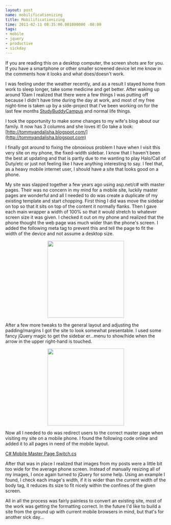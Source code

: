 ```yaml
---
layout: post
name: mobilificationizing
title: Mobilificationizing
time: 2011-02-11 08:35:00.001000000 -08:00
tags:
- mobile
- jquery
- productive
- sickday
---
```


If you are reading this on a desktop computer, the screen shots are for you. If you have a smartphone or other smaller screened device let me know in the comments how it looks and what does/doesn't work.  

I was feeling under the weather recently, and as a result I stayed home from work to sleep longer, take some medicine and get better. After waking up around 10am I realized that there were a few things I was putting off because I didn't have time during the day at work, and most of my free night-time is taken up by a side-project that I've been working on for the last few months [StudyBuddyCampus](http://studybuddycampus.com/) and normal life things.  

I took the opportunity to make some changes to my wife's blog about our family. It now has 3 columns and she loves it! Go take a look: [http://tommyandalisha.blogspot.com/](http://tommyandalisha.blogspot.com)  

I finally got around to fixing the obnoxious problem I have when I visit this very site on my phone, the fixed-width sidebar. I know that I haven't been the best at updating and that is partly due to me wanting to play Halo/Call of Duty/etc or just not feeling like I have anything interesting to say. I feel that, as a heavy mobile internet user, I should have a site that looks good on a phone.

My site was slapped together a few years ago using asp.net/c# with master pages. Their was no concern in my mind for a mobile site, luckily master pages are wonderful and all I needed to do was create a duplicate of my existing template and start chopping. First thing I did was move the sidebar on top so that it sits on top of the content it normally flanks. Then I gave each main wrapper a width of 100% so that it would stretch to whatever screen size it was given. I checked it out on my phone and realized that the phone thought the web page was much wider than the phone's screen. I added the following meta tag to prevent this and tell the page to fit the width of the device and not assume a desktop size.

<script src="https://gist.github.com/thunsaker/822624.js"></script>
<!--<script src="https://gist.github.com/822624.js?file=Viewport%20-%20Fill%20Device%20Width"></script>-->

<div style="text-align:center; margin-bottom:10px;">
    <img src="http://4.bp.blogspot.com/-GImTO5Hg7PQ/TVVw-T1jwnI/AAAAAAAAFTU/ocY9iXBkqsk/s400/th_mobile_menu_portrait.png" style="width:240px;" />
</div>

After a few more tweaks to the general layout and adjusting the padding/margins I got the site to look somewhat presentable. I used some fancy jQuery magic to get the sidebar er...menu to show/hide when the arrow in the upper right-hand is touched.  

<script src="https://gist.github.com/thunsaker/822640.js"></script>
<!--<script src="https://gist.github.com/822640.js?file=jQuery%20Mobile%20Dropdown%20Menu"></script>-->

<div style="text-align:center; margin-bottom:10px;">
    <img src="http://2.bp.blogspot.com/-BTVbQpM7L4I/TVVw-wfqTAI/AAAAAAAAFTY/2Y1dcD4ccIA/s400/th_mobile_portrait.png" style="width:240px;" />
</div>

Now all I needed to do was redirect users to the correct master page when visiting my site on a mobile phone. I found the following code online and added it to all pages in need of the mobile layout.  

[C# Mobile Master Page Switch.cs](https://gist.github.com/thunsaker/826115)

<!--<script src="https://gist.github.com/thunsaker/826115.js"></script>-->
<!--<script src="https://gist.github.com/826115.js?file=C%23%20Mobile%20Master%20Page%20Switch.cs"></script>  -->

After that was in place I realized that images from my posts were a little bit too wide for the average phone screen. Instead of manually resizing all of my images, I once again turned to jQuery for some help. Using an example I found, I check each image's width, if it is wider than the current width of the body tag, it reduces its size to fit nicely within the confines of the given screen.  

<script src="https://gist.github.com/thunsaker/822655.js"></script>
<!--<script src="https://gist.github.com/822655.js?file=jQuery%20Reformat%20images%20for%20Mobile.js"></script>  -->

All in all the process was fairly painless to convert an existing site, most of the work was getting the formatting correct. In the future I'd like to build a site from the ground up with current mobile browsers in mind, but that's for another sick day...  